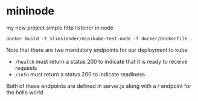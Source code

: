 # mininode

my new project
simple http listener in node

```
docker build -t slimslender/minikube-test-node -f docker/Dockerfile .
```

Note that there are two mandatory endpoints for our deployment to kube

* `/health` must return a status 200 to indicate that it is ready to receive requests
* `/info` must return a status 200 to indicate readiness

Both of these endpoints are defined in server.js along with a / endpoint for the hello world
